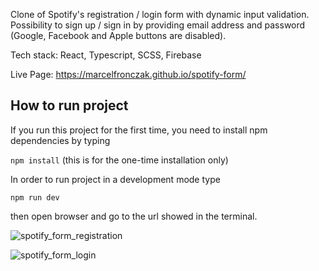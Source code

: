 Clone of Spotify's registration / login form with dynamic input validation.
Possibility to sign up / sign in by providing email address and password (Google, Facebook and Apple buttons are disabled).

Tech stack: React, Typescript, SCSS, Firebase

Live Page: https://marcelfronczak.github.io/spotify-form/


## How to run project

If you run this project for the first time, you need to install npm dependencies by typing

```npm install``` (this is for the one-time installation only)

In order to run project in a development mode type

```npm run dev```

then open browser and go to the url showed in the terminal.


![spotify_form_registration](https://user-images.githubusercontent.com/107025566/223541479-3fb75afd-ab38-4b2b-93cb-183c7c010d62.jpg)

![spotify_form_login](https://user-images.githubusercontent.com/107025566/223541492-0b87080b-a10d-495b-abfb-8e48d3547f14.jpg)
